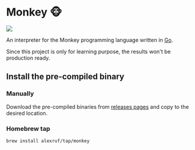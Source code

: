 # Monkey 🐵

![](https://github.com/alexruf/monkey/workflows/build/badge.svg)

An interpreter for the Monkey programming language written in [Go](https://golang.org/).

Since this project is only for learning purpose, the results won't be production ready.

## Install the pre-compiled binary

### Manually

Download the pre-compiled binaries from [releases pages](https://github.com/alexruf/monkey/releases) and copy to the
desired location.

### Homebrew tap

```sh
brew install alexruf/tap/monkey
```

